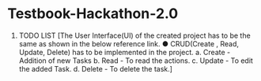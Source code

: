 # Testbook-Hackathon-2.0
1. TODO LIST [The User Interface(UI) of the created project has to be the same as shown in the below reference link. ● CRUD(Create , Read, Update, Delete) has to be implemented in the project. a. Create - Addition of new Tasks b. Read - To read the actions. c. Update - To edit the added Task. d. Delete - To delete the task.]
